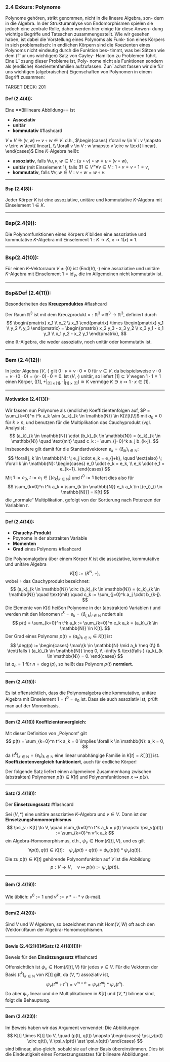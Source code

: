 ### 2.4 Exkurs: Polynome

Polynome gehören, strikt genommen, nicht in die lineare Algebra, son-
dern in die Algebra. In der Strukturanalyse von Endomorphismen spielen
sie jedoch eine zentrale Rolle, daher werden hier einige für diese Anwen-
dung wichtige Begriffe und Tatsachen zusammengestellt.
Wie wir gesehen haben, ist dabei die Vorstellung eines Polynoms als Funk-
tion eines Körpers in sich problematisch: In endlichen Körpern sind die
Koezienten eines Polynoms nicht eindeutig durch die Funktion bes-
timmt, was bei Sätzen wie dem (f¨ur uns wichtigen) Satz von Cayley-
Hamilton zu Problemen führt. Eine L¨osung dieser Probleme ist, Poly-
nome nicht als Funktionen sondern als (endliche) Koezientenfamilien
aufzufassen.
Zun¨achst fassen wir die für uns wichtigen (algebraischen) Eigenschaften
von Polynomen in einem Begriff zusammen:

TARGET DECK: 201

#### Def (2.4(4)):

Eine ==Billineare Abbildung== ist 
- **Assoziativ**
- **unitär**
- **kommutativ** #flashcard 

$V \times V \ni (v, w) \mapsto v \circ w \in V$. d.h.,  $\begin{cases} \forall w \in V : v \mapsto v \circ w \text{ linear}, \\ \forall v \in V : w \mapsto v \circ w \text{ linear}. \end{cases}$
Eine $K$-Algebra heißt: 
- $\textbf{assoziativ}$, falls $\forall u, v, w \in V : (u \circ v) \circ w = u \circ (v \circ w)$, 
- $\textbf{unitär}$ (mit Einselement $1$), falls $\exists 1 \in V^{\times} \forall v \in V : 1 \circ v = v \circ 1 = v$, 
- $\textbf{kommutativ}$, falls $\forall v, w \in V : v \circ w = w \circ v$. 
<!--ID: 1737827488298-->

---

#### Bsp (2.4(8)):

Jeder Körper $K$ ist eine assoziative, unitäre und kommutative $K$-Algebra mit Einselement $1 \in K$. 

--- 

### Bsp(2.4(9)):

Die Polynomfunktionen eines Körpers $K$ bilden eine assoziative und kommutative $K$-Algebra mit Einselement $1 : K \to K$, $x \mapsto 1(x) = 1$. 

---

### Bsp(2.4(10)): 

Für einen $K$-Vektorraum $V \neq \{0\}$ ist $(\text{End}(V), \cdot)$ eine assoziative und unitäre $K$-Algebra mit Einselement $1 = \text{id}_V$, die im Allgemeinen nicht kommutativ ist. 

---

### Bsp&Def (2.4(11)):

Besonderheiten des **Kreuzproduktes** #flashcard 

Der Raum $\mathbb{R}^3$ ist mit dem Kreuzprodukt $\times : \mathbb{R}^3 \times \mathbb{R}^3 \to \mathbb{R}^3$, definiert durch $$ \begin{pmatrix} x_1 \\ x_2 \\ x_3 \end{pmatrix} \times \begin{pmatrix} y_1 \\ y_2 \\ y_3 \end{pmatrix} = \begin{pmatrix} x_2 y_3 - x_3 y_2 \\ x_3 y_1 - x_1 y_3 \\ x_1 y_2 - x_2 y_1 \end{pmatrix}, $$ eine $\mathbb{R}$-Algebra, die weder assoziativ, noch unitär oder kommutativ ist. 
<!--ID: 1737828999700-->


--- 

###  Bem (2.4(12)):

In jeder Algebra $(V, \cdot)$ gilt $0 \cdot v = v \cdot 0 = 0$ für $v \in V$, da beispielsweise $v \cdot 0 = v \cdot (0 \cdot 0) = (v \cdot 0) \cdot 0 = 0$. Ist $(V, \cdot)$ unitär, so liefert $[1] \subseteq V$ wegen $1 \cdot 1 = 1$ einen Körper, $([1], +|_{[1] \times [1]}, \cdot|_{[1] \times [1]}) \cong K$ vermöge $K \ni x \mapsto 1 \cdot x \in [1]$. 

---

####  Motivation (2.4(13)):

Wir fassen nun Polynome als (endliche) Koeffizientenfolgen auf, $P = \sum_{k=0}^n t^k a_k \sim (a_k)_{k \in \mathbb{N}} \in K[\![t]\!]$ mit $a_k = 0$ für $k > n$, und benutzen für die Multiplikation das Cauchyprodukt (vgl. Analysis): $$ (a_k)_{k \in \mathbb{N}} \cdot (b_k)_{k \in \mathbb{N}} = (c_k)_{k \in \mathbb{N}} \quad \text{mit} \quad c_k := \sum_{j=0}^k a_j b_{k-j}. $$ Insbesondere gilt damit für die Standardvektoren $e_k = (\delta_{ik})_{i \in \mathbb{N}}$: $$ \forall j, k \in \mathbb{N}: \; e_j \cdot e_k = e_{j+k}, \quad \text{also} \; \forall k \in \mathbb{N}: \begin{cases} e_0 \cdot e_k = e_k, \\ e_k \cdot e_1 = e_{k+1}. \end{cases} $$ Mit $1 := e_0$, $t := e_1 \in [(e_k)_{k \in \mathbb{N}}]$ und $t^0 := 1$ liefert dies also für $$ \sum_{k=0}^n t^k a_k = \sum_{k \in \mathbb{N}} e_k a_k \in [(e_i)_{i \in \mathbb{N}}] = K[t] $$ die „normale“ Multiplikation, gefolgt von der Sortierung nach Potenzen der Variablen $t$.

---

#### Def (2.4(14)):

- **Chauchy-Produkt**
- Poynome in der abstrakten Variable
- **Momenten**
- **Grad** eines Polynoms #flashcard 

Die Polynomalgebra über einem Körper $K$ ist die assoziative, kommutative und unitäre Algebra $$ K[t] := (K^{\mathbb{N}}, \circ), $$ wobei $\circ$ das Cauchyprodukt bezeichnet: $$ (a_k)_{k \in \mathbb{N}} \circ (b_k)_{k \in \mathbb{N}} = (c_k)_{k \in \mathbb{N}} \quad \text{mit} \quad c_k := \sum_{j=0}^k a_j \cdot b_{k-j}. $$ Die Elemente von $K[t]$ heißen Polynome in der (abstrakten) Variablen $t$ und werden mit den Monomen $t^k = e_k = (\delta_{i,k})_{i \in \mathbb{N}}$ notiert als $$ p(t) = \sum_{k=0}^n t^k a_k := \sum_{k=0}^n e_k a_k = (a_k)_{k \in \mathbb{N}} \in K[t]. $$ Der Grad eines Polynoms $p(t) = (a_k)_{k \in \mathbb{N}} \in K[t]$ ist $$ \deg(p) := \begin{cases} \max\{k \in \mathbb{N} \mid a_k \neq 0\} & \text{falls } (a_k)_{k \in \mathbb{N}} \neq 0, \\ -\infty & \text{falls } (a_k)_{k \in \mathbb{N}} = 0. \end{cases} $$
Ist $a_n = 1$ für $n = \deg(p)$, so heißt das Polynom $p(t)$ **normiert**.
<!--ID: 1737828744774-->

---

#### Bem (2.4(15)):

Es ist offensichtlich, dass die Polynomalgebra eine kommutative, unitäre Algebra mit Einselement $1 = t^0 = e_0$ ist. Dass sie auch assoziativ ist, prüft man auf der Monombasis.

---

#### Bem (2.4(16)) Koeffizientenvergleich:

Mit dieser Definition von „Polynom“ gilt $$ p(t) = \sum_{k=0}^n t^k a_k = 0 \implies \forall k \in \mathbb{N}: a_k = 0, $$ da $(t^k)_{k \in \mathbb{N}} = (e_k)_{k \in \mathbb{N}}$ eine linear unabhängige Familie in $K[t] = K[\![t]\!]$ ist. **Koeffizientenvergleich funktioniert**, auch für endliche Körper!

Der folgende Satz liefert einen allgemeinen Zusammenhang zwischen (abstrakten) Polynomen $p(t) \in K[t]$ und Polynomfunktionen $x \mapsto p(x)$.

---

#### Satz (2.4(18)):

Der **Einsetzungssatz** #flashcard 

Sei $(V, \ast)$ eine unitäre assoziative $K$-Algebra und $v \in V$. Dann ist der **Einsetzungshomomorphismus** $$ \psi_v : K[t] \to V, \quad \sum_{k=0}^n t^k a_k = p(t) \mapsto \psi_v(p(t)) := \sum_{k=0}^n v^k a_k $$ ein Algebra-Homomorphismus, d.h., $\psi_v \in \text{Hom}(K[t], V)$, und es gilt $$ \forall p(t), q(t) \in K[t]: \quad \psi_v(p(t) \circ q(t)) = \psi_v(p(t)) \ast \psi_v(q(t)). $$ Die zu $p(t) \in K[t]$ gehörende Polynomfunktion auf $V$ ist die Abbildung $$ p : V \to V, \quad v \mapsto p(v) := \psi_v(p(t)). $$
<!--ID: 1737829728913-->

---

#### Bem (2.4(19)):

Wie üblich: $v^0 := 1$ und $v^k := v \ast \cdots \ast v$ ($k$-mal).

---

#### Bem(2.4(20)):

Sind $V$ und $W$ Algebren, so bezeichnet man mit $\text{Hom}(V, W)$ oft auch den (Vektor-)Raum der Algebra-Homomorphismen.

---

#### Bewis (2.4(21)([[#Satz (2.4(18))]])):

Beweis für den **Einsätzungssatz** #flashcard 

Offensichtlich ist $\psi_v \in \text{Hom}(K[t], V)$ für jedes $v \in V$. Für die Vektoren der Basis $(t^k)_{k \in \mathbb{N}}$ von $K[t]$ gilt, da $(V, \ast)$ assoziativ ist, $$ \psi_v(t^m \circ t^n) = v^{m+n} = \psi_v(t^m) \ast \psi_v(t^n). $$
Da aber $\psi_v$ linear und die Multiplikationen in $K[t]$ und $(V, \ast)$ bilinear sind, folgt die Behauptung.
<!--ID: 1737830213963-->

---

#### Bem (2.4(23)):

Im Beweis haben wir das Argument verwendet: Die Abbildungen $$ K[t] \times K[t] \to V, \quad (p(t), q(t)) \mapsto \begin{cases} \psi_v(p(t) \circ q(t)), \\ \psi_v(p(t)) \ast \psi_v(q(t)) \end{cases} $$ sind bilinear, also gleich, sobald sie auf einer Basis übereinstimmen. Dies ist die Eindeutigkeit eines Fortsetzungssatzes für bilineare Abbildungen.

